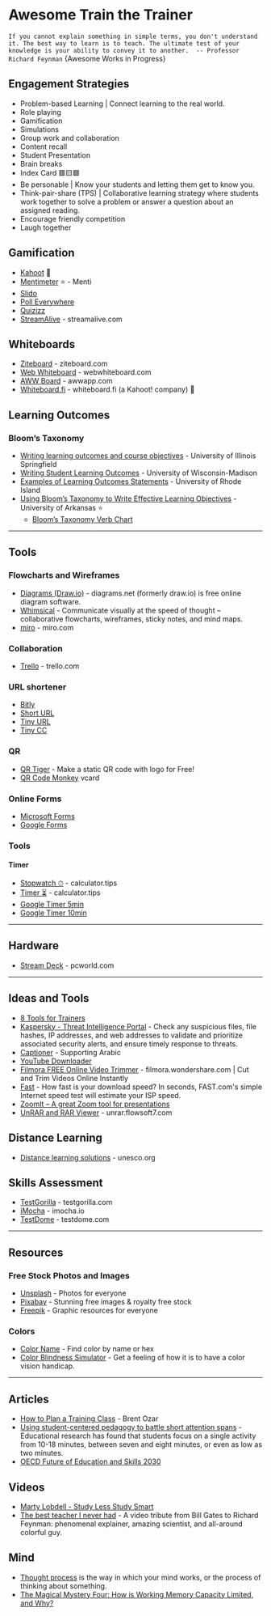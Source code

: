 # Awesome Train the Trainer

`
If you cannot explain something in simple terms, you don't understand it. The best way to learn is to teach. The ultimate test of your knowledge is your ability to convey it to another. 
-- Professor Richard Feynman
`
{Awesome Works in Progress}

## Engagement Strategies
* Problem-based Learning | Connect learning to the real world.
* Role playing
* Gamification
* Simulations
* Group work and collaboration
* Content recall
* Student Presentation
* Brain breaks
* Index Card 🟥🟨🟩
* Be personable | Know your students and letting them get to know you.
* Think-pair-share (TPS) | Collaborative learning strategy where students work together to solve a problem or answer a question about an assigned reading.
* Encourage friendly competition
* Laugh together

## Gamification
* [Kahoot](http://kahoot.com/) 🌟
* [Mentimeter](https://www.mentimeter.com/) ⭐ - Menti 
* [Slido](https://www.sli.do/)
* [Poll Everywhere](https://www.polleverywhere.com/)
* [Quizizz](https://quizizz.com/) 
* [StreamAlive](https://www.streamalive.com/) - streamalive.com

## Whiteboards
* [Ziteboard](https://app.ziteboard.com/) - ziteboard.com
* [Web Whiteboard](https://www.webwhiteboard.com/) - webwhiteboard.com
* [AWW Board](https://awwapp.com/) - awwapp.com
* [Whiteboard.fi](https://whiteboard.fi) - whiteboard.fi (a Kahoot! company) 🌟


## Learning Outcomes
### Bloom’s Taxonomy
* [Writing learning outcomes and course objectives](https://blogs.uis.edu/colrs/2019/09/13/writing-learning-outcomes-and-course-objectives/) - University of Illinois Springfield
* [Writing Student Learning Outcomes](https://assessment.provost.wisc.edu/student-learning-outcomes/writing-student-learning-outcomes/) - University of Wisconsin-Madison
* [Examples of Learning Outcomes Statements](https://web.uri.edu/assessment/examples-of-learning-outcomes-statements/) - University of Rhode Island
* [Using Bloom’s Taxonomy to Write Effective Learning Objectives](https://tips.uark.edu/using-blooms-taxonomy/) - University of Arkansas :star:
    * [Bloom’s Taxonomy Verb Chart](https://tips.uark.edu/blooms-taxonomy-verb-chart/)
    
-----

## Tools

### Flowcharts and Wireframes
* [Diagrams (Draw.io)](https://app.diagrams.net/) - diagrams.net (formerly draw.io) is free online diagram software.
* [Whimsical](https://whimsical.com) - Communicate visually at the speed of thought – collaborative flowcharts, wireframes, sticky notes, and mind maps.
* [miro](https://miro.com) - miro.com

### Collaboration
* [Trello](https://trello.com) - trello.com

### URL shortener
* [Bitly](https://www.bitly.com)
* [Short URL](https://www.shorturl.at/shortener.php)
* [Tiny URL](https://tinyurl.com/)
* [Tiny CC](https://www.tiny.cc/)

### QR
* [QR Tiger](https://www.qrcode-tiger.com/) - Make a static QR code with logo for Free!
* [QR Code Monkey](https://www.qrcode-monkey.com/#vcard) vcard

### Online Forms
* [Microsoft Forms](https://forms.microsoft.com/) 
* [Google Forms](https://docs.google.com/forms)

### Tools
#### Timer
* [Stopwatch ⏱](http://calculator.tips/stopwatch) - calculator.tips
* [Timer ⏳](http://calculator.tips/timer) - calculator.tips
* [Google Timer 5min](https://www.google.com/search?q=google+timer+5+minutes)
* [Google Timer 10min](https://www.google.com/search?q=google+timer+10+minutes)
-----

## Hardware
* [Stream Deck](https://www.pcworld.com/article/620624/s-2.html) - pcworld.com

-----
## Ideas and Tools
* [8 Tools for Trainers](https://langevin.com/resources/8-tools-for-trainers/)
* [Kaspersky - Threat Intelligence Portal](https://opentip.kaspersky.com/) - Check any suspicious files, file hashes, IP addresses, and web addresses to validate and prioritize associated security alerts, and ensure timely response to threats.
* [Captioner](https://webcaptioner.com/captioner) - Supporting Arabic
* [YouTube Downloader](https://yt1s.com/)
* [Filmora FREE Online Video Trimmer](https://filmora.wondershare.com/video-trimmer/) - filmora.wondershare.com | Cut and Trim Videos Online Instantly
* [Fast](https://fast.com/) - How fast is your download speed? In seconds, FAST.com's simple Internet speed test will estimate your ISP speed.
* [ZoomIt – A great Zoom tool for presentations](https://hrushikeshzadgaonkar.wordpress.com/2010/05/23/zoomit-a-great-zoom-tool-for-presentations/)
* [UnRAR and RAR Viewer](https://unrar.flowsoft7.com/) - unrar.flowsoft7.com


## Distance Learning
* [Distance learning solutions](https://en.unesco.org/covid19/educationresponse/solutions) - unesco.org

## Skills Assessment
* [TestGorilla](https://www.testgorilla.com/) - testgorilla.com
* [iMocha](https://www.imocha.io/) - imocha.io
* [TestDome](https://www.testdome.com/) - testdome.com

----

## Resources

### Free Stock Photos and Images 
* [Unsplash](https://unsplash.com/) - Photos for everyone
* [Pixabay](https://pixabay.com/) - Stunning free images & royalty free stock
* [Freepik](https://www.freepik.com/) - Graphic resources for everyone

### Colors
* [Color Name](https://www.color-name.com/) - Find color by name or hex
* [Color Blindness Simulator](https://www.color-blindness.com/coblis-color-blindness-simulator/) - Get a feeling of how it is to have a color vision handicap.


-----

## Articles
* [How to Plan a Training Class](https://ozar.me/2014/07/plan-training-class/) - Brent Ozar
* [Using student-centered pedagogy to battle short attention spans](https://resilienteducator.com/classroom-resources/short-attention-span-class-structure/) - Educational research has found that students focus on a single activity from 10-18 minutes, between seven and eight minutes, or even as low as two minutes. 
* [OECD Future of Education and Skills 2030](https://www.oecd.org/education/2030-project/)

## Videos
* [Marty Lobdell - Study Less Study Smart](https://www.youtube.com/watch?v=IlU-zDU6aQ0)
* [The best teacher I never had](https://www.youtube.com/watch?v=WOoJh6oYAXE) - A video tribute from Bill Gates to Richard Feynman: phenomenal explainer, amazing scientist, and all-around colorful guy.

## Mind
* [Thought process](https://www.macmillandictionary.com/dictionary/british/thought-process) is the way in which your mind works, or the process of thinking about something.
* [The Magical Mystery Four: How is Working Memory Capacity Limited, and Why?](https://www.ncbi.nlm.nih.gov/pmc/articles/PMC2864034/)
